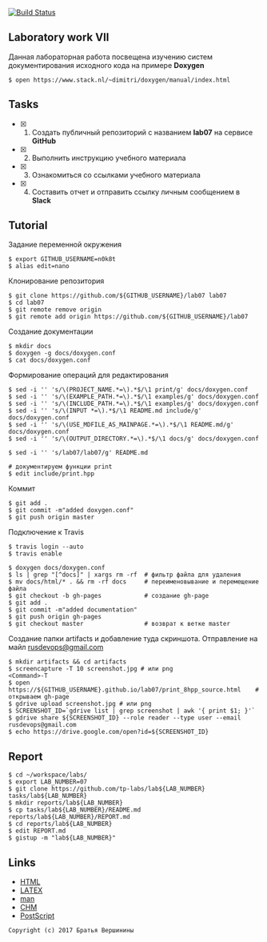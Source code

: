 [![Build Status](https://travis-ci.org/Kustov-Ilya/lab07.svg?branch=master)](https://travis-ci.org/Kustov-Ilya/lab07)
## Laboratory work VII

Данная лабораторная работа посвещена изучению систем документирования исходного кода на примере **Doxygen**

```ShellSession
$ open https://www.stack.nl/~dimitri/doxygen/manual/index.html
```

## Tasks

- [X] 1. Создать публичный репозиторий с названием **lab07** на сервисе **GitHub**
- [X] 2. Выполнить инструкцию учебного материала
- [X] 3. Ознакомиться со ссылками учебного материала
- [X] 4. Составить отчет и отправить ссылку личным сообщением в **Slack**

## Tutorial
Задание переменной окружения
```ShellSession
$ export GITHUB_USERNAME=n0k8t
$ alias edit=nano
```
Клонирование репозитория
```ShellSession
$ git clone https://github.com/${GITHUB_USERNAME}/lab07 lab07
$ cd lab07
$ git remote remove origin
$ git remote add origin https://github.com/${GITHUB_USERNAME}/lab07
```
Создание документации
```ShellSession
$ mkdir docs
$ doxygen -g docs/doxygen.conf
$ cat docs/doxygen.conf
```
Формирование операций для редактирования
```ShellSession
$ sed -i '' 's/\(PROJECT_NAME.*=\).*$/\1 print/g' docs/doxygen.conf
$ sed -i '' 's/\(EXAMPLE_PATH.*=\).*$/\1 examples/g' docs/doxygen.conf
$ sed -i '' 's/\(INCLUDE_PATH.*=\).*$/\1 examples/g' docs/doxygen.conf
$ sed -i '' 's/\(INPUT *=\).*$/\1 README.md include/g' docs/doxygen.conf
$ sed -i '' 's/\(USE_MDFILE_AS_MAINPAGE.*=\).*$/\1 README.md/g' docs/doxygen.conf
$ sed -i '' 's/\(OUTPUT_DIRECTORY.*=\).*$/\1 docs/g' docs/doxygen.conf
```

```ShellSession
$ sed -i '' 's/lab07/lab07/g' README.md
```

```ShellSession
# документируем функции print 
$ edit include/print.hpp
```
Коммит
```ShellSession
$ git add .
$ git commit -m"added doxygen.conf"
$ git push origin master
```
Подключение к Travis
```ShellSession
$ travis login --auto
$ travis enable
```

```
$ doxygen docs/doxygen.conf
$ ls | grep "[^docs]" | xargs rm -rf  # фильтр файла для удаления
$ mv docs/html/* . && rm -rf docs     # переименовывание и перемещение файла
$ git checkout -b gh-pages            # создание gh-page
$ git add .
$ git commit -m"added documentation"  
$ git push origin gh-pages            
$ git checkout master                 # возврат к ветке master
```
Создание папки artifacts и добавление туда скриншота. Отправление на майл  rusdevops@gmail.com
```ShellSession
$ mkdir artifacts && cd artifacts
$ screencapture -T 10 screenshot.jpg # или png
<Command>-T
$ open https://${GITHUB_USERNAME}.github.io/lab07/print_8hpp_source.html    # открываем gh-page
$ gdrive upload screenshot.jpg # или png
$ SCREENSHOT_ID=`gdrive list | grep screenshot | awk '{ print $1; }'`
$ gdrive share ${SCREENSHOT_ID} --role reader --type user --email rusdevops@gmail.com
$ echo https://drive.google.com/open?id=${SCREENSHOT_ID}
```

## Report

```ShellSession
$ cd ~/workspace/labs/
$ export LAB_NUMBER=07
$ git clone https://github.com/tp-labs/lab${LAB_NUMBER} tasks/lab${LAB_NUMBER}
$ mkdir reports/lab${LAB_NUMBER}
$ cp tasks/lab${LAB_NUMBER}/README.md reports/lab${LAB_NUMBER}/REPORT.md
$ cd reports/lab${LAB_NUMBER}
$ edit REPORT.md
$ gistup -m "lab${LAB_NUMBER}"
```

## Links

- [HTML](https://ru.wikipedia.org/wiki/HTML)
- [LAΤΕΧ](https://ru.wikipedia.org/wiki/LaTeX)
- [man](https://ru.wikipedia.org/wiki/Man_(%D0%BA%D0%BE%D0%BC%D0%B0%D0%BD%D0%B4%D0%B0_Unix))
- [CHM](https://ru.wikipedia.org/wiki/HTMLHelp)
- [PostScript](https://ru.wikipedia.org/wiki/PostScript)

```
Copyright (c) 2017 Братья Вершинины
```
